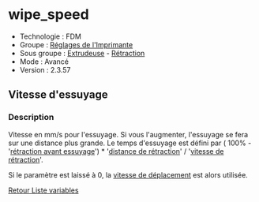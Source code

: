 # wipe_speed

* Technologie : FDM
* Groupe : [Réglages de l'Imprimante](../printer_settings/printer_settings.md)
* Sous groupe : [Extrudeuse](../printer_settings/printer_settings.md#extrudeuse) - [Rétraction](../printer_settings/printer_settings.md#rétraction)
* Mode : Avancé
* Version : 2.3.57

## Vitesse d'essuyage

### Description

Vitesse en mm/s pour l'essuyage. Si vous l'augmenter, l'essuyage se fera sur une distance plus grande. Le temps d'essuyage est défini par ( 100% - '[rétraction avant essuyage](retract_before_wipe.md)') * '[distance de rétraction](retract_length.md)' / '[vitesse de rétraction](retract_speed.md)'.

Si le paramètre est laissé à 0, la [vitesse de déplacement](travel_speed.md) est alors utilisée.


[Retour Liste variables](variable_list.md)
